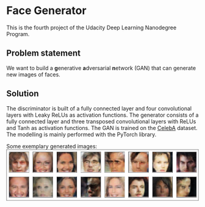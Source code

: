 # Face Generator
This is the fourth project of the Udacity Deep Learning Nanodegree Program.  

## Problem statement
We want to build a **g**enerative **a**dversarial **n**etwork (GAN) that can generate new images of faces.

## Solution
The discriminator is built of a fully connected layer and four convolutional layers with Leaky ReLUs as activation functions. The generator consists of a fully connected layer and three transposed convolutional layers with ReLUs and Tanh as activation functions. The GAN is trained on the [CelebA](http://mmlab.ie.cuhk.edu.hk/projects/CelebA.html) dataset.  
The modelling is mainly performed with the PyTorch library.  

Some exemplary generated images:  
![Generated Images](/example_generated.png)